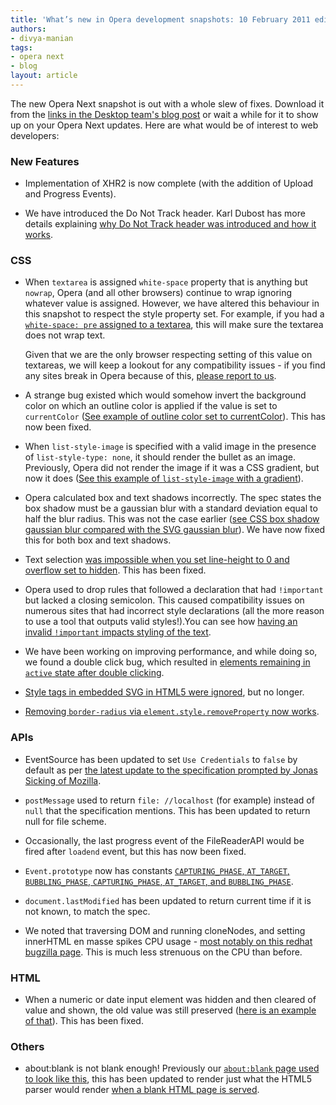 ```yaml
---
title: 'What’s new in Opera development snapshots: 10 February 2011 edition'
authors:
- divya-manian
tags:
- opera next
- blog
layout: article
---
```

<p>The new Opera Next snapshot is out with a whole slew of fixes. Download it from the <a href="http://my.opera.com/desktopteam/blog/2012/02/10/core-dnt-mail-themes">links in the Desktop team&#39;s blog post</a> or wait a while for it to show up on your Opera Next updates. Here are what would be of interest to web developers:</p>

<h3>New Features</h3>

<ul>
<li><p>Implementation of XHR2 is now complete (with the addition of Upload and Progress Events). </p></li>
<li><p>We have introduced the Do Not Track header. Karl Dubost has more details explaining <a href="http://my.opera.com/ODIN/blog/2012/02/10/implementing-do-not-track-opera">why Do Not Track header was introduced and how it works</a>.</p></li>
</ul><h3>CSS</h3>

<ul>
<li><p>When <code>textarea</code> is assigned <code>white-space</code> property that is anything but <code>nowrap</code>, Opera (and all other browsers) continue to wrap ignoring whatever value is assigned. However, we have altered this behaviour in this snapshot to respect the style property set. For example, if you had a <a href="http://jsfiddle.net/nimbu/MuCL2/"><code>white-space: pre</code> assigned to a textarea</a>, this will make sure the textarea does not wrap text.</p><p>Given that we are the only browser respecting setting of this value on textareas, we will keep a lookout for any compatibility issues - if you find any sites break in Opera because of this, <a href="http://twitter.com/odevrel">please report to us</a>.</p></li>
<li><p>A strange bug existed which would somehow invert the background color on which an outline color is applied if the value is set to <code>currentColor</code> (<a href="http://jsfiddle.net/nimbu/J3FPV/">See example of outline color set to currentColor</a>). This has now been fixed.</p></li>
<li><p>When <code>list-style-image</code> is specified with a valid image in the presence of <code>list-style-type: none</code>, it should render the bullet as an image. Previously, Opera did not render the image if it was a CSS gradient, but now it does (<a href="http://jsfiddle.net/nimbu/7FRqp/">See this example of <code>list-style-image</code> with a gradient</a>). </p></li>
<li><p>Opera calculated box and text shadows incorrectly. The spec states the box shadow must be a gaussian blur with a standard deviation equal to half the blur radius. This was not the case earlier (<a href="http://jsfiddle.net/nimbu/2szQ3/">see CSS box shadow gaussian blur compared with the SVG gaussian blur</a>). We have now fixed this for both box and text shadows. </p></li>
<li><p>Text selection <a href="http://jsfiddle.net/nimbu/AaHmq/">was impossible when you set line-height to 0 and overflow set to hidden</a>. This has been fixed. </p></li>
<li><p>Opera used to drop rules that followed a declaration that had <code>!important</code> but lacked a closing semicolon. This caused compatibility issues on numerous sites that had incorrect style declarations (all the more reason to use a tool that outputs valid styles!).You can see how <a href="http://jsfiddle.net/nimbu/7x35X/">having an invalid <code>!important</code> impacts styling of the text</a>. </p></li>
<li><p>We have been working on improving performance, and while doing so, we found a double click bug, which resulted in <a href="http://jsfiddle.net/nimbu/NRFLv/">elements remaining in <code>active</code> state after double clicking</a>. </p></li>
<li><p><a href="http://jsfiddle.net/nimbu/Hw22e/">Style tags in embedded SVG in HTML5 were ignored</a>, but no longer.  </p></li>
<li><p><a href="http://jsfiddle.net/nimbu/spsam/">Removing <code>border-radius</code> via <code>element.style.removeProperty</code> now works</a>.</p></li>
</ul><h3>APIs</h3>

<ul>
<li><p>EventSource has been updated to set <code>Use Credentials</code> to <code>false</code> by default as per <a href="https://www.w3.org/Bugs/Public/show_bug.cgi?id=14592">the latest update to the specification prompted by Jonas Sicking of Mozilla</a>. </p></li>
<li><p><code>postMessage</code> used to return <code>file: //localhost</code> (for example) instead of <code>null</code> that the specification mentions. This has been updated to return null for file scheme.</p></li>
<li><p>Occasionally, the last progress event of the FileReaderAPI would be fired after <code>loadend</code> event, but this has now been fixed. </p></li>
<li><p><code>Event.prototype</code> now has constants <a href="http://jsfiddle.net/nimbu/7Yspf/"><code>CAPTURING_PHASE</code>, <code>AT_TARGET</code>, <code>BUBBLING_PHASE</code>, <code>CAPTURING_PHASE</code>, <code>AT_TARGET</code>, and <code>BUBBLING_PHASE</code></a>.</p></li>
<li><p><code>document.lastModified</code> has been updated to return current time if it is not known, to match the spec.</p></li>
<li><p>We noted that traversing DOM and running cloneNodes,  and setting innerHTML en masse spikes CPU usage - <a href="https://bugzilla.redhat.com/page.cgi?id=browse.html&amp;amp;product=Fedora&amp;amp;bug_status=open&amp;amp;tab=components">most notably on this redhat bugzilla page</a>. This is much less strenuous on the CPU than before. </p></li>
</ul><h3>HTML</h3>

<ul>
<li>When a numeric or date input element was hidden and then cleared of value and shown, the old value was still preserved (<a href="http://jsfiddle.net/nimbu/wBEY3/">here is an example of that</a>). This has been fixed. </li>
</ul><h3>Others</h3>

<ul>
<li>about:blank is not blank enough! Previously our <a href="http://pastie.org/3356900"><code>about:blank</code> page used to look like this</a>, this has been updated to render just what the HTML5 parser would render <a href="http://pastie.org/3356911">when a blank HTML page is served</a>.</li>
</ul>
